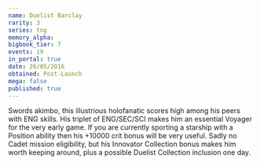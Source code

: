 ```yaml
---
name: Duelist Barclay
rarity: 3
series: tng
memory_alpha:
bigbook_tier: 7
events: 19
in_portal: true
date: 26/05/2016
obtained: Post-Launch
mega: false
published: true
---
```


Swords akimbo, this illustrious holofanatic scores high among his peers with ENG skills. His triplet of ENG/SEC/SCI makes him an essential Voyager for the very early game. If you are currently sporting a starship with a Position ability then his +10000 crit bonus will be very useful. Sadly no Cadet mission eligibility, but his Innovator Collection bonus makes him worth keeping around, plus a possible Duelist Collection inclusion one day.
